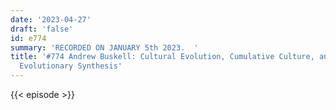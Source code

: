```yaml
---
date: '2023-04-27'
draft: 'false'
id: e774
summary: 'RECORDED ON JANUARY 5th 2023.  '
title: '#774 Andrew Buskell: Cultural Evolution, Cumulative Culture, and the Extended
  Evolutionary Synthesis'
---
```

{{< episode >}}
